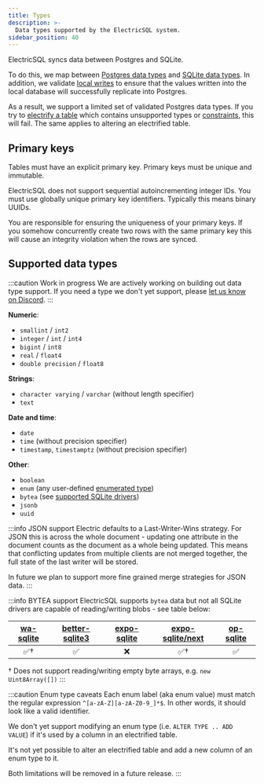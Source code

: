 ```yaml
---
title: Types
description: >-
  Data types supported by the ElectricSQL system.
sidebar_position: 40
---
```


ElectricSQL syncs data between Postgres and SQLite.

To do this, we map between [Postgres data types](https://www.postgresql.org/docs/current/datatype.html) and [SQLite data types](https://www.sqlite.org/datatype3.html). In addition, we validate [local writes](../../reference/architecture.md#local-writes) to ensure that the values written into the local database will successfully replicate into Postgres.

As a result, we support a limited set of validated Postgres data types. If you try to [electrify a table](./electrification.md) which contains unsupported types or [constraints](./constraints.md), this will fail. The same applies to altering an electrified table.

## Primary keys

Tables must have an explicit primary key. Primary keys must be unique and immutable.

ElectricSQL does not support sequential autoincrementing integer IDs. You must use globally unique primary key identifiers. Typically this means binary UUIDs.

You are responsible for ensuring the uniqueness of your primary keys. If you somehow concurrently create two rows with the same primary key this will cause an integrity violation when the rows are synced.

## Supported data types

:::caution Work in progress
We are actively working on building out data type support. If you need a type we don't yet support, please [let us know on Discord](https://discord.electric-sql.com).
:::

**Numeric**:

- `smallint` / `int2`
- `integer` / `int` / `int4`
- `bigint` / `int8`
- `real` / `float4`
- `double precision` / `float8`

**Strings**:

- `character varying` / `varchar` (without length specifier)
- `text`

**Date and time**:

- `date`
- `time` (without precision specifier)
- `timestamp`, `timestamptz` (without precision specifier)

**Other**:

- `boolean`
- `enum` (any user-defined [enumerated type](https://www.postgresql.org/docs/current/datatype-enum.html))
- `bytea` (see [supported SQLite drivers](#bytea-driver-support))
- `jsonb`
- `uuid`

:::info JSON support
Electric defaults to a Last-Writer-Wins strategy. For JSON this is across the whole document - updating one attribute in the document counts as the document as a whole being updated. This means that conflicting updates from multiple clients are not merged together, the full state of the last writer will be stored.

In future we plan to support more fine grained merge strategies for JSON data.
:::

:::info BYTEA support <a name="bytea-driver-support"></a>
ElectricSQL supports `bytea` data but not all SQLite drivers are capable of reading/writing blobs - see table below:

| [wa-sqlite](../../integrations/drivers/web/wa-sqlite.md) | [better-sqlite3](../../integrations/drivers/server/node.md) | [expo-sqlite](../../integrations/drivers/mobile/expo.md?usage=expo-sqlite) | [expo-sqlite/next](../../integrations/drivers/mobile/expo.md?usage=expo-sqlite-next)| [op-sqlite](../../integrations/drivers/mobile/react-native.md) |
|:---------:|:--------------:|:-----------:|:----------------:|:---------:|
| ✅︎†       | ✅︎             | ❌          | ✅︎†              | ✅︎        |

† Does not support reading/writing empty byte arrays, e.g. `new Uint8Array([])`
:::

:::caution Enum type caveats
Each enum label (aka enum value) must match the regular expression `^[a-zA-Z][a-zA-Z0-9_]*$`. In other words, it should look like a valid identifier.

We don't yet support modifying an enum type (i.e. `ALTER TYPE .. ADD VALUE`) if it's used by a column in an electrified table.

It's not yet possible to alter an electrified table and add a new column of an enum type to it.

Both limitations will be removed in a future release.
:::
